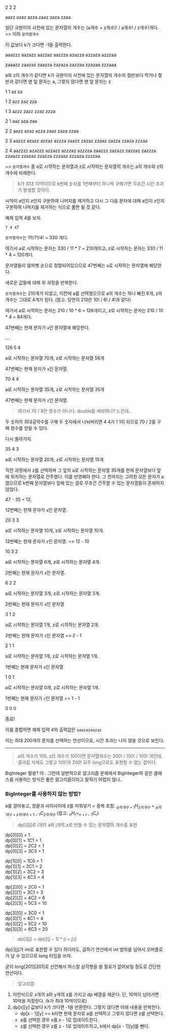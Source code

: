 2 2 2

aazz
azaz
azza
zaaz
zaza
zzaa

일단 규완이의 사전에 있는 문자열의 개수는 (a개수 + z개수)! / a개수! / z개수!개다. => 이하 `문자열개수`

이 값보다 k가 크다면 -1을 출력한다.

aaazzz
aazazz
aazzaz
aazzza
azazza
azzaza
azzzaa

zaaazz
zaazaz
zaazza
zazaza
zazzaa
zzazaa
zzzaaa

a와 z의 개수가 같다면 k가 규완이의 사전에 있는 문자열의 개수의 절반보다 작거나 절반과 같다면 맨 앞 문자는 a, 그렇지 않다면 맨 앞 문자는 z

1 1
az
za

1 2
azz
zaz
zza

1 3
azzz
zazz
zzaz
zzza

2 1
aaz
aza
zaa

2 2
aazz
azaz
azza
zaaz
zaza
zzaa

2 3
aazzz
azazz
azzaz
azzza
zaazz
zazaz
zzaaz
zazza
zzaza
zzzaa

2 4
aazzzz
azazzz
azzazz
azzzaz
azzzza
zaazzz
zazazz
zazzaz
zazzza
zzaazz
zzazaz
zzazza
zzzaaz
zzzaza
zzzzaa

=> `문자열개수` 중 a로 시작하는 문자열과 z로 시작하는 문자열의 개수는 a의 개수와 z의 개수에 비례한다.

> k가 최대 10억이므로 k번째 숫자를 1번째부터 하나씩 구해가면 무조건 시간 초과가 발생할 것이다.

시작이 a인지 z인지 구분하여 나머지를 제거하고 다시 그 다음 문자에 대해 a인지 z인지 구분하여 나머지를 제거하는 식으로 풀면 될 것 같다.

예제 입력 4를 보자.

```
7 4 47
```

`문자열개수`는 11!/7!/4! = 330 개다.

여기서 a로 시작하는 문자는 330 / 11 \* 7 = 210개이고, z로 시작하는 문자는 330 / 11 \* 4 = 120개다.

문자열들이 알파벳 순으로 정렬되어있으므로 47번째는 `a`로 시작하는 문자열에 해당한다.

새로운 값들에 대해 위 과정을 반복한다.

`문자열개수`는 210개가 되었고, 이전에 a를 선택했으므로 a의 개수는 하나 빠진 6개, z의 개수는 그대로 4개가 된다. (참고. 당연히 210은 10! / 6! / 4!과 같다)

여기서 a로 시작하는 문자는 210 / 10 \* 6 = 126개이고, z로 시작하는 문자는 210 / 10 \* 4 = 84개다.

47번째는 현재 문자가 `a`인 문자열에 해당한다.

...

126 5 4

a로 시작하는 문자열 70개, z로 시작하는 문자열 56개

47번쨰는 현재 문자가 `a`인 문자열.

70 4 4

a로 시작하는 문자열 35개, z로 시작하는 문자열 35개

47번째는 현재 문자가 `z`인 문자열.

> 여기서 70 / 8은 정수가 아니다. double을 써야하나? 느린데..

두 숫자의 최대공약수를 구해 두 숫자에서 나눠버리면 4 4가 1 1이 되므로 70 / 2를 구해 정수를 얻을 수 있다.

다시 돌아가자.

35 4 3

a로 시작하는 문자열 20개, z로 시작하는 문자열 15개

직전 과정에서 z를 선택하며 그 앞의 a로 시작하는 문자열 35개를 현재 문자열보다 앞에 위치하는 문자열로 간주했다. 이를 반영해야 한다. 그 전까지는 고려한 모든 문자가 a였으므로 k번째 문자열보다 앞에 있는 걸로 무조건 간주할 수 있는 문자열들이 존재하지 않았다.

47 - 35 = 12.

12번째는 현재 문자가 `a`인 문자열.

20 3 3

a로 시작하는 문자열 10개, z로 시작하는 문자열 10개.

12번째는 현재 문자가 `z`인 문자열. => 12 - 10

10 3 2

a로 시작하는 문자열 6개, z로 시작하는 문자열 4개.

2번째는 현재 문자가 `a`인 문자열.

6 2 2

a로 시작하는 문자열 3개, z로 시작하는 문자열 3개.

2번째는 현재 문자가 `a`인 문자열

3 1 2

a로 시작하는 문자열 1개, z로 시작하는 문자열 2개.

2번째는 현재 문자가 `z`인 문자열 => 2 - 1

2 1 1

a로 시작하는 문자열 1개, z로 시작하는 문자열 1개.

1번째는 현재 문자가 `a`인 문자열

1 0 1

a로 시작하는 문자열 0개, z로 시작하는 문자열 1개.

1번째는 현재 문자가 `z`인 문자열 => 1 - 1

0 0 0

종료!

이를 종합하면 예제 입력 4의 출력값은 `aaazazaazaz`

이는 최대 200개의 문자를 선택하는 연산이므로, 시간 초과는 나지 않을 것으로 보인다.

---

> a의 개수가 100, z의 개수가 100이면 문자열개수는 200! / 100! / 100! 개인데, 결과값 자체도 그렇고 100!과 200! 모두 long으로도 표현할 수 없는 값이다.

BigInteger 활용? 아.. 그런데 일반적으로 알고리즘 문제에서 BigInteger와 같은 클래스를 사용하는 방식은 좋은 알고리즘이라고 말하기 어렵지 않나..

### BigInteger를 사용하지 않는 방법?

a를 깔아놓고, 양끝과 사이사이에 z를 끼워넣기 = 중복 조합. $_{a의개수+1}H_{z의개수}$ = $_{a의개수+z의개수+1-1}C_{z의개수}$ (참고. $_nH_r = _{n+r-1}C_r$)

> dp[i][j]로 i개의 a와 j개의 z로 만들 수 있는 문자열의 개수를 표현

dp[0][0] = 1  
dp[0][1] = 1C1 = 1  
dp[0][2] = 2C2 = 1  
dp[0][3] = 3C3 = 1

dp[1][0] = 1C0 = 1  
dp[1][1] = 2C1 = 2  
dp[1][2] = 3C2 = 3  
dp[1][3] = 4C3 = 4

dp[2][0] = 2C0 = 1  
dp[2][1] = 3C1 = 3  
dp[2][2] = 4C2 = 6  
dp[2][3] = 5C3 = 10

dp[3][0] = 3C0 = 1  
dp[3][1] = 4C1 = 4  
dp[3][2] = 5C2 = 10  
dp[3][3] = 6C3 = 20

> $dp[i][j] = dp[i][j - 1] * (i + j) / j$

dp[i][j]가 int로 표현할 수 있다 하더라도, 곱하기 연산에서 int 범위를 넘어서 오버플로가 날 수 있으므로 long 타입을 쓰자.

굳이 long[201][201]로 선언해서 파스칼 삼각형을 쓸 필요가 없어보일 정도로 간단한 연산이다.

> 알고리즘

1. 이런식으로 x개의 a와 y개의 z를 가지고 dp 배열을 채운다. 단, 10억이 넘어가면 10억을 저장한다. (k가 최대 10억이므로)
1. dp[x][y] 값보다 k가 크다면 -1을 반환한다. 그렇지 않다면 아래 내용을 반복한다.
   - dp[x - 1][y] >= k라면 현재 문자로 a를 선택하고 그렇지 않다면 z를 선택한다.
   - a를 선택한 경우 x를 x - 1로 업데이트한다.
   - z를 선택한 경우 z를 z - 1로 업데이트하고, k에서 dp[x - 1][y]를 뺀다.
